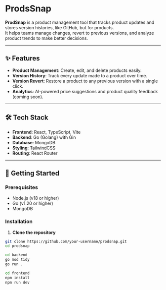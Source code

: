 # ProdsSnap

**ProdSnap** is a product management tool that tracks product updates and stores version histories, like GitHub, but for products.  
It helps teams manage changes, revert to previous versions, and analyze product trends to make better decisions.

---

## ✨ Features

- **Product Management**: Create, edit, and delete products easily.
- **Version History**: Track every update made to a product over time.
- **Version Revert**: Restore a product to any previous version with a single click.
- **Analytics**: AI-powered price suggestions and product quality feedback (coming soon).

---

## 🛠 Tech Stack

- **Frontend**: React, TypeScript, Vite
- **Backend**: Go (Golang) with Gin
- **Database**: MongoDB
- **Styling**: TailwindCSS
- **Routing**: React Router

---

## 🚀 Getting Started

### Prerequisites

- Node.js (v18 or higher)
- Go (v1.20 or higher)
- MongoDB

### Installation

1. **Clone the repository**

```bash
git clone https://github.com/your-username/prodsnap.git
cd prodsnap

cd backend
go mod tidy
go run .

cd frontend
npm install
npm run dev
